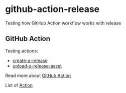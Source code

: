 # github-action-release
Testing how GitHub Action workflow works with release

## GitHub Action

Testing actions:
 - [create-a-release](https://github.com/marketplace/actions/create-a-release)
 - [upload-a-release-asset](https://github.com/marketplace/actions/upload-a-release-asset)

Read more about [GitHub Action](https://github.com/features/actions)

List of [Action](https://github.com/marketplace?type=actions)
